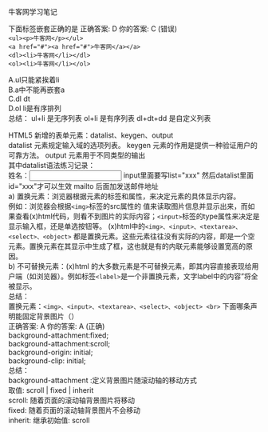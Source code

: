 牛客网学习笔记

下面标签嵌套正确的是
正确答案: D   你的答案: C (错误)<br>
`<ul><p>牛客网</p></ul>`<br>
`<a href="#"><a href="#">牛客网</a></a>`<br>
`<dl><li>牛客网</li></dl>`<br>
`<ol><li>牛客网</li></ol>`<br>

A.ul只能紧挨着li<br>
B.a中不能再嵌套a<br>
C.dl dt<br>
D.ol li是有序排列<br>
总结：
ul+li 是无序列表
ol+li 是有序列表
dl+dt+dd 是自定义列表

HTML5 新增的表单元素：datalist、keygen、output<br>
datalist 元素规定输入域的选项列表。 keygen 元素的作用是提供一种验证用户的可靠方法。 output 元素用于不同类型的输出<br>
其中datalist语法练习记录：<br>
姓名：<input type="text" list="name" />
		<datalist id="name">
			<option value="1">zhangsan</option>
			<option value="2">lisi</option>
		</datalist>
input里面要写list="xxx" 然后datalist里面id="xxx"才可以生效
mailto 后面加发送邮件地址<br>
a) 置换元素：浏览器根据元素的标签和属性，来决定元素的具体显示内容。 <br>
例如：浏览器会根据`<img>`标签的src属性的 值来读取图片信息并显示出来，而如果查看(x)html代码，则看不到图片的实际内容；`<input>`标签的type属性来决定是显示输入框，还是单选按钮等。 (x)html中的`<img>、<input>、<textarea>、<select>、<object>` 都是置换元素。这些元素往往没有实际的内容，即是一个空元素。置换元素在其显示中生成了框，这也就是有的内联元素能够设置宽高的原因。<br>
b) 不可替换元素：(x)html 的大多数元素是不可替换元素，即其内容直接表现给用户端（如浏览器）。例如标签`<label>`是一个非置换元素，文字label中的内容”将全被显示。<br>
总结：<br>
置换元素：`<img>、<input>、<textarea>、<select>、<object> <br>`
下面哪条声明能固定背景图片（）   <br>
正确答案: A   你的答案: A (正确)<br>
background-attachment:fixed;<br>
background-attachment:scroll;<br>
background-origin: initial;<br>
background-clip: initial;<br>
总结：<br>
background-attachment :定义背景图片随滚动轴的移动方式 <br>
取值: scroll | fixed | inherit <br>
scroll: 随着页面的滚动轴背景图片将移动 <br>
fixed: 随着页面的滚动轴背景图片不会移动 <br>
inherit: 继承初始值: scroll <br>

